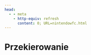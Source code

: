 ```yaml
---
head:
  - - meta
    - http-equiv: refresh
      content: 0; URL=nintendowfc.html
---
```


# Przekierowanie
